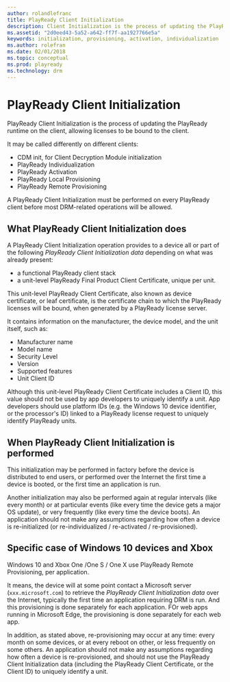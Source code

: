 ```yaml
---
author: rolandlefranc
title: PlayReady Client Initialization
description: Client Initialization is the process of updating the PlayReady runtime on client, allowing licenses to be bound to the client.
ms.assetid: "2d0eed43-5a52-a642-ff7f-aa1927766e5a"
keywords: initialization, provisioning, activation, individualization
ms.author: rolefran
ms.date: 02/01/2018
ms.topic: conceptual
ms.prod: playready
ms.technology: drm
---
```



# PlayReady Client Initialization

PlayReady Client Initialization is the process of updating the PlayReady runtime on the client, allowing licenses to be bound to the client.

It may be called differently on different clients:
 - CDM init, for Client Decryption Module initialization
 - PlayReady Individualization
 - PlayReady Activation
 - PlayReady Local Provisioning
 - PlayReady Remote Provisioning

A PlayReady Client Initialization must be performed on every PlayReady client before most DRM-related operations will be allowed.


## What PlayReady Client Initialization does

A PlayReady Client Initialization operation provides to a device all or part of the following *PlayReady Client Initialization data* depending on what was already present:
 - a functional PlayReady client stack
 - a unit-level PlayReady Final Product Client Certificate, unique per unit.

This unit-level PlayReady Client Certificate, also known as device certificate, or leaf certificate, is the certificate chain to which the PlayReady licenses will be bound, when generated by a PlayReady license server.

It contains information on the manufacturer, the device model, and the unit itself, such as:

 - Manufacturer name
 - Model name
 - Security Level
 - Version
 - Supported features
 - Unit Client ID

 
Although this unit-level PlayReady Client Certificate includes a Client ID, this value should not be used by app developers to uniquely identify a unit. App developers should use platform IDs (e.g. the Windows 10 device identifier, or the processor's ID) linked to a PlayReady license request to uniquely identify PlayReady units.


## When PlayReady Client Initialization is performed

This initialization may be performed in factory before the device is distributed to end users, or performed over the Internet the first time a device is booted, or the first time an application is run.

Another initialization may also be performed again at regular intervals (like every month) or at particular events (like every time the device gets a major OS update), or very frequently (like every time the device boots). An application should not make any assumptions regarding how often a device is re-initialized (or re-individualized / re-activated / re-provisioned).


## Specific case of Windows 10 devices and Xbox

Windows 10 and Xbox One /One S / One X use PlayReady Remote Provisioning, per application. 

It means, the device will at some point contact a Microsoft server (`xxx.microsoft.com`) to retrieve the *PlayReady Client Initialization data* over the Internet, typically the first time an application requiring DRM is run. And this provisioning is done separately for each application. FOr web apps running in Microsoft Edge, the provisioning is done separately for each web app.

In addition, as stated above, re-provisioning may occur at any time: every month on some devices, or at every reboot on other, or less frequently on some others. An application should not make any assumptions regarding how often a device is re-provisioned, and should not use the PlayReady Client Initialization data (including the PlayReady Client Certificate, or the Client ID) to uniquely identify a unit.

